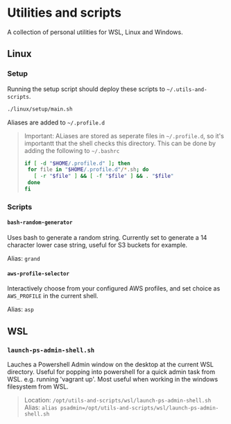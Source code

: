 # Utilities and scripts

A collection of personal utilities for WSL, Linux and Windows.

## Linux

### Setup

Running the setup script should deploy these scripts to `~/.utils-and-scripts`. 
```sh
./linux/setup/main.sh
```
Aliases are added to `~/.profile.d`
> Important: ALiases are stored as seperate files in `~/.profile.d`, so it's importantt that the shell checks this directory. This can be done by adding the following to `~/.bashrc`
> ```sh
> if [ -d "$HOME/.profile.d" ]; then
>  for file in "$HOME/.profile.d"/*.sh; do
>    [ -r "$file" ] && [ -f "$file" ] && . "$file"
>  done
> fi
> ```

### Scripts

#### **`bash-random-generator`**
Uses bash to generate a random string. Currently set to generate a 14 character lower case string, useful for S3 buckets for example. 

Alias: `grand`

#### **`aws-profile-selector`**
Interactively choose from your configured AWS profiles, and set choice as `AWS_PROFILE` in the current shell.

Alias: `asp`

## WSL

### **`launch-ps-admin-shell.sh`**
Lauches a Powershell Admin window on the desktop at the current WSL directory. Useful for popping into powershell for a quick admin task from WSL. e.g. running 'vagrant up'. Most useful when working in the windows filesystem from WSL.

> Location: `/opt/utils-and-scripts/wsl/launch-ps-admin-shell.sh`  
> Alias: `alias psadmin=/opt/utils-and-scripts/wsl/launch-ps-admin-shell.sh`  

